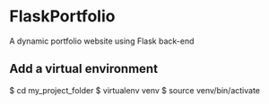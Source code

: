 # FlaskPortfolio
A dynamic portfolio website using Flask back-end

## Add a virtual environment
$ cd my_project_folder
$ virtualenv venv
$ source venv/bin/activate
